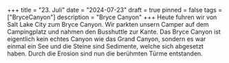 +++
title = "23. Juli"
date = "2024-07-23"
draft = true
pinned = false
tags = ["BryceCanyon"]
description = "Bryce Canyon"
+++
Heute fuhren wir von Salt Lake City zum Bryce Canyon. Wir parkten unsern Camper auf dem Campingplatz und nahmen den Busshuttle zur Kante. Das Bryce Canyon ist eigentlich kein echtes Canyon wie das Grand Canyon, sondern es war einmal ein See und die Steine sind Sedimente, welche sich abgesetzt haben. Durch die Erosion sind nun die berühmten Türme entstanden.

![]()